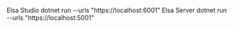 Elsa Studio  dotnet run --urls "https://localhost:6001"
Elsa Server  dotnet run --urls "https://localhost:5001"
